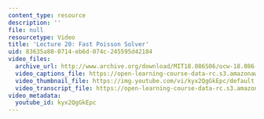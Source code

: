 ```yaml
---
content_type: resource
description: ''
file: null
resourcetype: Video
title: 'Lecture 20: Fast Poisson Solver'
uid: 83635a80-0714-eb6d-074c-245595d42184
video_files:
  archive_url: http://www.archive.org/download/MIT18.086S06/ocw-18.086-24mar2006-220k.mp4
  video_captions_file: https://open-learning-course-data-rc.s3.amazonaws.com/18-086-mathematical-methods-for-engineers-ii-spring-2006/48b1276c902450928a8af14148c9a609_kyx2QgGkEpc.vtt
  video_thumbnail_file: https://img.youtube.com/vi/kyx2QgGkEpc/default.jpg
  video_transcript_file: https://open-learning-course-data-rc.s3.amazonaws.com/18-086-mathematical-methods-for-engineers-ii-spring-2006/9c4d9b1ffa016d913fefa0b761f72c10_kyx2QgGkEpc.pdf
video_metadata:
  youtube_id: kyx2QgGkEpc
---
```

